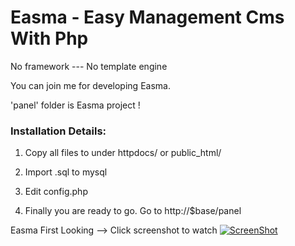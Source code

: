 # Easma - Easy Management Cms With Php

No framework --- No template engine

You can join me for developing Easma.

'panel' folder is Easma project !

### Installation Details: 

1. Copy all files to under httpdocs/ or public_html/

2. Import .sql to mysql

3. Edit config.php

4. Finally you are ready to go. Go to http://$base/panel  


Easma First Looking --> Click screenshot to watch 
[![ScreenShot](http://i.ytimg.com/vi/j9leUZyi-_o/maxresdefault.jpg)](http://youtu.be/j9leUZyi-_o)
